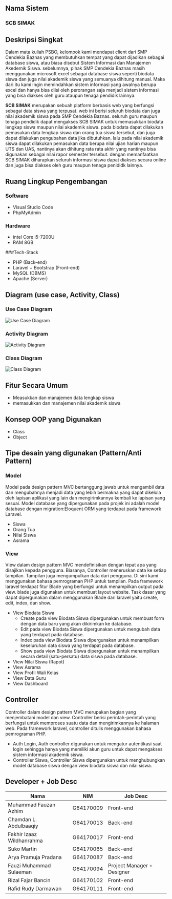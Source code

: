## Nama Sistem
### SCB SIMAK


## Deskripsi Singkat
Dalam mata kuliah PSBO, kelompok kami mendapat client dari SMP Cendekia Baznas yang membutuhkan tempat yang dapat dijadikan sebagai database siswa, atau biasa disebut Sistem Informasi dan Manajemen Akedemik Siswa. sebelumnya, pihak SMP Cendekia Baznas masih menggunakan microsoft excel sebagai database siswa seperti biodata siswa dan juga nilai akademik siswa yang semuanya dihitung manual. Maka dari itu kami ingin memindahkan sistem informasi yang awalnya berupa excel dan hanya bisa diisi oleh perorangan saja menjadi sistem informasi yang bisa diakses oleh guru ataupun tenaga pendidik lainnya.

**SCB SIMAK** merupakan sebuah platform berbasis web yang berfungsi sebagai data siswa yang terpusat. web ini berisi seluruh biodata dan juga nilai akademik siswa pada SMP Cendekia Baznas. seluruh guru maupun tenaga pendidik dapat mengakses SCB SIMAK untuk memasukkan biodata lengkap siswa maupun nilai akademik siswa. pada biodata dapat dilakukan pemasukan data lengkap siswa dan orang tua siswa tersebut, dan juga dapat dilakukan pengubahan data jika dibutuhkan. lalu pada nilai akademik siswa dapat dilakukan pemasukan data berupa nilai ujian harian maupun UTS dan UAS, nantinya akan dihitung rata rata akhir yang nantinya bisa digunakan sebagai nilai rapor semester tersebut. dengan memanfaatkan SCB SIMAK diharapkan seluruh informasi siswa dapat diakses secara online dan juga bisa diakses oleh guru maupun tenaga penididk lainnya.

## Ruang Lingkup Pengembangan
### Software
- Visual Studio Code
- PhpMyAdmin

### Hardware
- intel Core i5-7200U
- RAM 8GB

###Tech-Stack
- PHP (Back-end)
- Laravel + Bootstrap (Front-end)
- MySQL (DBMS)
- Apache (Server)

## Diagram (use case, Activity, Class)
### Use Case Diagram
![Use Case Diagram](https://user-images.githubusercontent.com/38348341/82389958-9d531c00-9a67-11ea-9cf9-36b993ac625c.png)

### Activity Diagram
![Activity Diagram](https://user-images.githubusercontent.com/38348341/82389953-9af0c200-9a67-11ea-8809-520982a7ec71.png)

### Class Diagram
![Class Diagram](https://user-images.githubusercontent.com/38348341/82389956-9cba8580-9a67-11ea-9caf-936723f18100.png)

## Fitur Secara Umum
- Measukkan dan manajemen data lengkap siswa
- memasukkan dan manajemen nilai akademik siswa

## Konsep OOP yang Digunakan
- Class
- Object

## Tipe desain yang digunakan (Pattern/Anti Pattern)
### Model
Model pada design pattern MVC bertanggung jawab untuk mengambil data dan mengubahnya menjadi data yang lebih bermakna yang dapat dikelola oleh lapisan aplikasi yang lain dan mengirimkannya kembali ke lapisan yang sesuai. Model database yang dipergunakan pada projek ini adalah model database dengan migration:Eloquent ORM yang terdapat pada framework Laravel.
- Siswa 
- Orang Tua
- Nilai Siswa
- Asrama 
 
### View
View dalam design pattern MVC mendefinisikan dengan tepat apa yang disajikan kepada pengguna. Biasanya, Controller meneruskan data ke setiap tampilan. Tampilan juga mengumpulkan data dari pengguna. Di sini kami menggunakan bahasa pemrograman PHP untuk tampilan. Pada framework laravel terdapat fitur Blade yang berfungsi untuk menampilkan output pada view. blade juga digunakan untuk membuat layout website. Task dasar yang dapat dipergunakan dalam menggunakan Blade dari laravel yaitu create, edit, index, dan show.  
- View Biodata Siswa
  - Create pada view Biodata Siswa dipergunakan untuk membuat form dengan data baru yang akan dikirimkan ke database.
  - Edit pada view Biodata Siswa dipergunakan untuk mengubah data yang terdapat pada database.
  - Index pada view Biodata Siswa dipergunakan untuk menampilkan keseluruhan data siswa yang terdapat pada database.
  - Show pada view Biodata Siswa dipergunakan untuk menampilkan secara detail (satu-persatu) data siswa pada database. 
- View Nilai Siswa (Rapot)
- View Asrama
- View Profil Wali Kelas
- View Data Guru
- View Dashboard 
 
 
## Controller
Controller dalam design pattern MVC merupakan bagian yang menjembatani model dan view. Controller berisi perintah-perintah yang berfungsi untuk memproses suatu data dan mengirimkannya ke halaman web. Pada framework laravel, controller ditulis menggunakan bahasa pemrograman PHP.
- Auth Login, Auth controller digunakan untuk mengatur autentikasi saat login sehingga hanya yang memiliki akun guru untuk dapat mengakses sistem informasi akademik siswa. 
- Controller Siswa, Controller Siswa dipergunakan untuk menghubungkan model database siswa dengan view biodata siswa dan nilai siswa.  

## Developer + Job Desc
| Nama | NIM | Job Desc |
|---	|---	|---	|
| Muhammad Fauzan Azhim | G64170009 | Front-end |
| Chamdan L. Abdulbaaqiy | G64170013 | Back-end | 
| Fakhir Izaaz Wildhanrahma | G64170017 | Front-end | 
| Suko Martin | G64170065 | Back-end |
| Arya Pramuja Pradana | G64170087 | Back-end |
| Fauzi Muhammad Sulaeman | G64170094 | Project Manager + Designer |
| Rizal Fajar Bancin | G64170102 | Front-end |
| Rafid Rudy Darmawan | G64170111 | Front-end |
